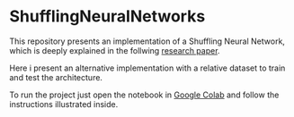 # ShufflingNeuralNetworks

This repository presents an implementation of a Shuffling Neural Network, which is deeply explained in the follwing [research paper](https://arxiv.org/pdf/2007.07324.pdf).

Here i present an alternative implementation with a relative dataset to train and test the architecture.

To run the project just open the notebook in [Google Colab](https://colab.research.google.com/) and follow the instructions illustrated inside.
